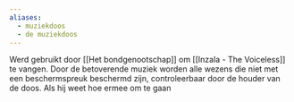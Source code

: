 ```yaml
---
aliases:
  - muziekdoos
  - de muziekdoos
---
```


Werd gebruikt door [[Het bondgenootschap]] om [[Inzala - The Voiceless]] te vangen.
Door de betoverende muziek worden alle wezens die niet met een beschermspreuk beschermd zijn, controleerbaar door de houder van de doos. Als hij weet hoe ermee om te gaan